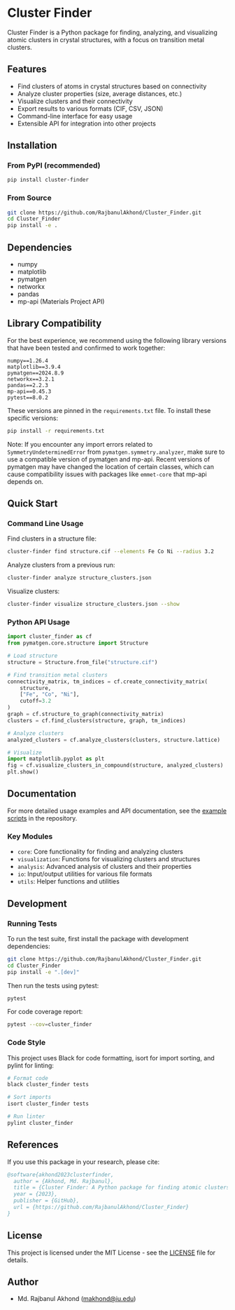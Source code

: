 # Cluster Finder

Cluster Finder is a Python package for finding, analyzing, and visualizing atomic clusters in crystal structures, with a focus on transition metal clusters.

## Features

- Find clusters of atoms in crystal structures based on connectivity
- Analyze cluster properties (size, average distances, etc.)
- Visualize clusters and their connectivity
- Export results to various formats (CIF, CSV, JSON)
- Command-line interface for easy usage
- Extensible API for integration into other projects

## Installation

### From PyPI (recommended)

```bash
pip install cluster-finder
```

### From Source

```bash
git clone https://github.com/RajbanulAkhond/Cluster_Finder.git
cd Cluster_Finder
pip install -e .
```

## Dependencies

- numpy
- matplotlib
- pymatgen
- networkx
- pandas
- mp-api (Materials Project API)

## Library Compatibility

For the best experience, we recommend using the following library versions that have been tested and confirmed to work together:

```
numpy==1.26.4
matplotlib==3.9.4
pymatgen==2024.8.9
networkx==3.2.1
pandas==2.2.3
mp-api==0.45.3
pytest==8.0.2
```

These versions are pinned in the `requirements.txt` file. To install these specific versions:

```bash
pip install -r requirements.txt
```

Note: If you encounter any import errors related to `SymmetryUndeterminedError` from `pymatgen.symmetry.analyzer`, make sure to use a compatible version of pymatgen and mp-api. Recent versions of pymatgen may have changed the location of certain classes, which can cause compatibility issues with packages like `emmet-core` that mp-api depends on.

## Quick Start

### Command Line Usage

Find clusters in a structure file:

```bash
cluster-finder find structure.cif --elements Fe Co Ni --radius 3.2
```

Analyze clusters from a previous run:

```bash
cluster-finder analyze structure_clusters.json
```

Visualize clusters:

```bash
cluster-finder visualize structure_clusters.json --show
```

### Python API Usage

```python
import cluster_finder as cf
from pymatgen.core.structure import Structure

# Load structure
structure = Structure.from_file("structure.cif")

# Find transition metal clusters
connectivity_matrix, tm_indices = cf.create_connectivity_matrix(
    structure, 
    ["Fe", "Co", "Ni"],
    cutoff=3.2
)
graph = cf.structure_to_graph(connectivity_matrix)
clusters = cf.find_clusters(structure, graph, tm_indices)

# Analyze clusters
analyzed_clusters = cf.analyze_clusters(clusters, structure.lattice)

# Visualize
import matplotlib.pyplot as plt
fig = cf.visualize_clusters_in_compound(structure, analyzed_clusters)
plt.show()
```

## Documentation

For more detailed usage examples and API documentation, see the [example scripts](examples/) in the repository.

### Key Modules

- `core`: Core functionality for finding and analyzing clusters
- `visualization`: Functions for visualizing clusters and structures
- `analysis`: Advanced analysis of clusters and their properties
- `io`: Input/output utilities for various file formats
- `utils`: Helper functions and utilities

## Development

### Running Tests

To run the test suite, first install the package with development dependencies:

```bash
git clone https://github.com/RajbanulAkhond/Cluster_Finder.git
cd Cluster_Finder
pip install -e ".[dev]"
```

Then run the tests using pytest:

```bash
pytest
```

For code coverage report:

```bash
pytest --cov=cluster_finder
```

### Code Style

This project uses Black for code formatting, isort for import sorting, and pylint for linting:

```bash
# Format code
black cluster_finder tests

# Sort imports
isort cluster_finder tests

# Run linter
pylint cluster_finder
```

## References

If you use this package in your research, please cite:

```bibtex
@software{akhond2023clusterfinder,
  author = {Akhond, Md. Rajbanul},
  title = {Cluster Finder: A Python package for finding atomic clusters in crystal structures},
  year = {2023},
  publisher = {GitHub},
  url = {https://github.com/RajbanulAkhond/Cluster_Finder}
}
```

## License

This project is licensed under the MIT License - see the [LICENSE](LICENSE) file for details.

## Author

- Md. Rajbanul Akhond (makhond@iu.edu)
